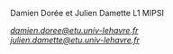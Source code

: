 Damien Dorée et Julien Damette L1 MIPSI 

*damien.doree@etu.univ-lehavre.fr*  
*julien.damette@etu.univ-lehavre.fr*